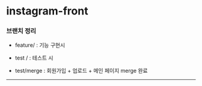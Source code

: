 # instagram-front

### 브랜치 정리

- feature/ : 기능 구현시
- test / : 테스트 시

- test/merge : 회원가입 + 업로드 + 메인 페이지 merge 완료

---
